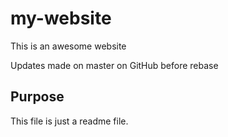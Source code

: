# my-website

This is an awesome website

Updates made on master on GitHub before rebase

## Purpose

This file is just a readme file.

